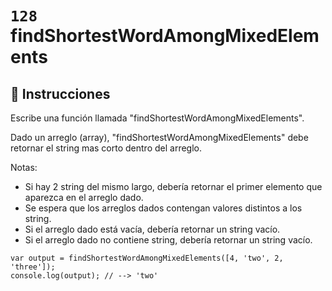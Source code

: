 # `128` findShortestWordAmongMixedElements

## 📝 Instrucciones

Escribe una función llamada "findShortestWordAmongMixedElements".

Dado un arreglo (array), "findShortestWordAmongMixedElements" debe retornar el string mas corto dentro del arreglo.

Notas:
* Si hay 2 string del mismo largo, debería retornar el primer elemento que aparezca en el arreglo dado.
* Se espera que los arreglos dados contengan valores distintos a los string.
* Si el arreglo dado está vacía, debería retornar un string vacío.
* Si el arreglo dado no contiene string, debería retornar un string vacío.

```Js
var output = findShortestWordAmongMixedElements([4, 'two', 2, 'three']);
console.log(output); // --> 'two'
```